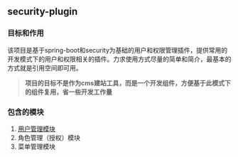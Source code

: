 ## security-plugin

### 目标和作用
该项目是基于spring-boot和security为基础的用户和权限管理插件，提供常用的开发模式下的用户和权限相关的插件。力求使用方式尽量的简单和简介，最基本的方式就是引用空间即可用。

> **项目的目标不是作为cms建站工具，而是一个开发组件，方便基于此模式下的组件复用，省一些开发工作量**

### 包含的模块
1. [用户管理模块](http://www.baidu.com)
2. 角色管理（授权）模块
3. 菜单管理模块

